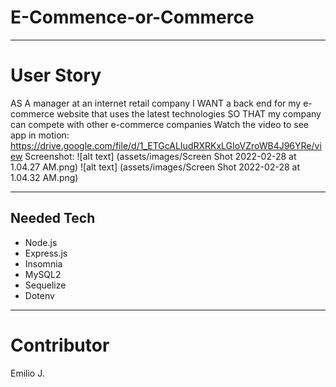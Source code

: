 # E-Commence-or-Commerce
***

# User Story
AS A manager at an internet retail company
I WANT a back end for my e-commerce website that uses the latest technologies
SO THAT my company can compete with other e-commerce companies
Watch the video to see app in motion: https://drive.google.com/file/d/1_ETGcALIudRXRKxLGIoVZroWB4J96YRe/view
Screenshot: 
![alt text] (assets/images/Screen Shot 2022-02-28 at 1.04.27 AM.png)
![alt text] (assets/images/Screen Shot 2022-02-28 at 1.04.32 AM.png)
*** 

## Needed Tech
* Node.js
* Express.js
* Insomnia
* MySQL2
* Sequelize
* Dotenv
***

# Contributor
Emilio J.

